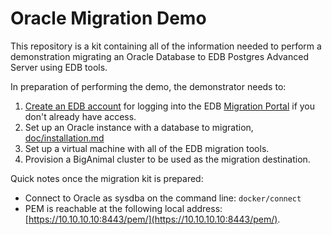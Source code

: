 # Oracle Migration Demo

This repository is a kit containing all of the information needed to perform a
demonstration migrating an Oracle Database to EDB Postgres Advanced Server
using EDB tools.

In preparation of performing the demo, the demonstrator needs to:

1. [Create an EDB account](https://www.enterprisedb.com/accounts/register) for
   logging into the EDB [Migration Portal](https://migration.enterprisedb.com)
   if you don't already have access.
2. Set up an Oracle instance with a database to migration,
   [doc/installation.md](doc/installation.md)
3. Set up a virtual machine with all of the EDB migration tools.
4. Provision a BigAnimal cluster to be used as the migration destination.

Quick notes once the migration kit is prepared:

* Connect to Oracle as sysdba on the command line: `docker/connect`
* PEM is reachable at the following local address:
  [https://10.10.10.10:8443/pem/](https://10.10.10.10:8443/pem/).
